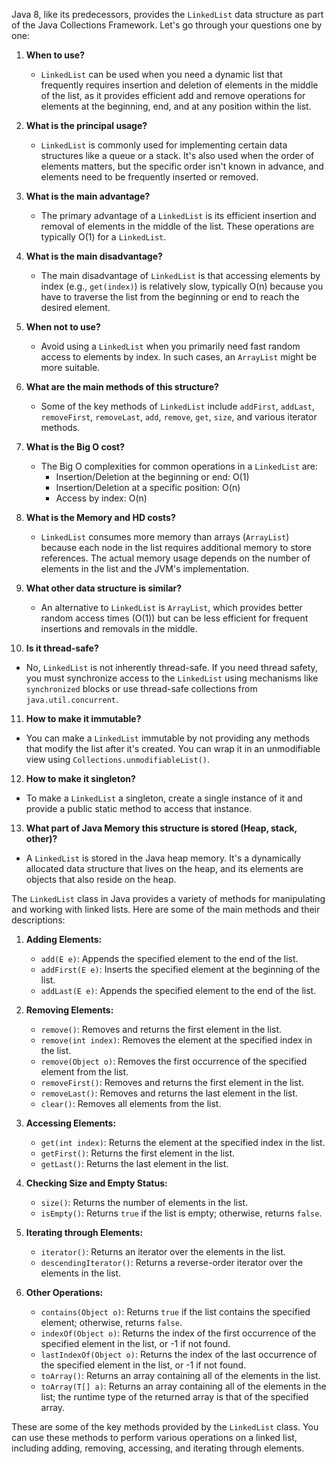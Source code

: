Java 8, like its predecessors, provides the `LinkedList` data structure as part of the Java Collections Framework. Let's
go through your questions one by one:

1. **When to use?**
    - `LinkedList` can be used when you need a dynamic list that frequently requires insertion and deletion of elements
      in the middle of the list, as it provides efficient add and remove operations for elements at the beginning, end,
      and at any position within the list.

2. **What is the principal usage?**
    - `LinkedList` is commonly used for implementing certain data structures like a queue or a stack. It's also used
      when the order of elements matters, but the specific order isn't known in advance, and elements need to be
      frequently inserted or removed.

3. **What is the main advantage?**
    - The primary advantage of a `LinkedList` is its efficient insertion and removal of elements in the middle of the
      list. These operations are typically O(1) for a `LinkedList`.

4. **What is the main disadvantage?**
    - The main disadvantage of `LinkedList` is that accessing elements by index (e.g., `get(index)`) is relatively slow,
      typically O(n) because you have to traverse the list from the beginning or end to reach the desired element.

5. **When not to use?**
    - Avoid using a `LinkedList` when you primarily need fast random access to elements by index. In such cases,
      an `ArrayList` might be more suitable.

6. **What are the main methods of this structure?**
    - Some of the key methods of `LinkedList`
      include `addFirst`, `addLast`, `removeFirst`, `removeLast`, `add`, `remove`, `get`, `size`, and various iterator
      methods.

7. **What is the Big O cost?**
    - The Big O complexities for common operations in a `LinkedList` are:
        - Insertion/Deletion at the beginning or end: O(1)
        - Insertion/Deletion at a specific position: O(n)
        - Access by index: O(n)

8. **What is the Memory and HD costs?**
    - `LinkedList` consumes more memory than arrays (`ArrayList`) because each node in the list requires additional
      memory to store references. The actual memory usage depends on the number of elements in the list and the JVM's
      implementation.

9. **What other data structure is similar?**
    - An alternative to `LinkedList` is `ArrayList`, which provides better random access times (O(1)) but can be less
      efficient for frequent insertions and removals in the middle.

10. **Is it thread-safe?**

- No, `LinkedList` is not inherently thread-safe. If you need thread safety, you must synchronize access to
  the `LinkedList` using mechanisms like `synchronized` blocks or use thread-safe collections
  from `java.util.concurrent`.

11. **How to make it immutable?**

- You can make a `LinkedList` immutable by not providing any methods that modify the list after it's created. You can
  wrap it in an unmodifiable view using `Collections.unmodifiableList()`.

12. **How to make it singleton?**

- To make a `LinkedList` a singleton, create a single instance of it and provide a public static method to access that
  instance.

13. **What part of Java Memory this structure is stored (Heap, stack, other)?**

- A `LinkedList` is stored in the Java heap memory. It's a dynamically allocated data structure that lives on the heap,
  and its elements are objects that also reside on the heap.

The `LinkedList` class in Java provides a variety of methods for manipulating and working with linked lists. Here are
some of the main methods and their descriptions:

1. **Adding Elements:**
    - `add(E e)`: Appends the specified element to the end of the list.
    - `addFirst(E e)`: Inserts the specified element at the beginning of the list.
    - `addLast(E e)`: Appends the specified element to the end of the list.

2. **Removing Elements:**
    - `remove()`: Removes and returns the first element in the list.
    - `remove(int index)`: Removes the element at the specified index in the list.
    - `remove(Object o)`: Removes the first occurrence of the specified element from the list.
    - `removeFirst()`: Removes and returns the first element in the list.
    - `removeLast()`: Removes and returns the last element in the list.
    - `clear()`: Removes all elements from the list.

3. **Accessing Elements:**
    - `get(int index)`: Returns the element at the specified index in the list.
    - `getFirst()`: Returns the first element in the list.
    - `getLast()`: Returns the last element in the list.

4. **Checking Size and Empty Status:**
    - `size()`: Returns the number of elements in the list.
    - `isEmpty()`: Returns `true` if the list is empty; otherwise, returns `false`.

5. **Iterating through Elements:**
    - `iterator()`: Returns an iterator over the elements in the list.
    - `descendingIterator()`: Returns a reverse-order iterator over the elements in the list.

6. **Other Operations:**
    - `contains(Object o)`: Returns `true` if the list contains the specified element; otherwise, returns `false`.
    - `indexOf(Object o)`: Returns the index of the first occurrence of the specified element in the list, or -1 if not
      found.
    - `lastIndexOf(Object o)`: Returns the index of the last occurrence of the specified element in the list, or -1 if
      not found.
    - `toArray()`: Returns an array containing all of the elements in the list.
    - `toArray(T[] a)`: Returns an array containing all of the elements in the list; the runtime type of the returned
      array is that of the specified array.

These are some of the key methods provided by the `LinkedList` class. You can use these methods to perform various
operations on a linked list, including adding, removing, accessing, and iterating through elements.
